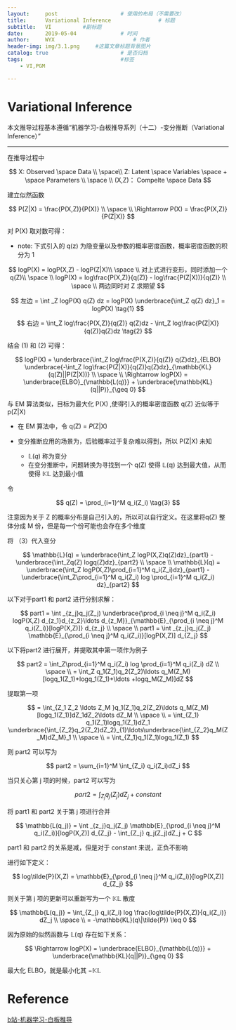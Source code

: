 ```yaml
---
layout:     post   				    # 使用的布局（不需要改）
title:      Variational Inference 				# 标题 
subtitle:   VI          #副标题
date:       2019-05-04 				# 时间
author:     WYX 						# 作者
header-img: img/3.1.png 	#这篇文章标题背景图片
catalog: true 						# 是否归档
tags:								#标签
    - VI,PGM

---
```




# Variational Inference

 本文推导过程基本遵循“机器学习-白板推导系列（十二）-变分推断（Variational Inference）”

---



在推导过程中



$$
X: Observed \space Data \\
\space\\
Z: Latent  \space Variables \space +  \space Parameters \\
\space \\
(X,Z)： Compelte \space Data
$$



建立似然函数



$$
P(Z|X) = \frac{P(X,Z)}{P(X)} \\
\space \\
\Rightarrow P(X) = \frac{P(X,Z)}{P(Z|X)}
$$



对 P(X) 取对数可得：

- note: 下式引入的 q(z) 为隐变量以及参数的概率密度函数，概率密度函数的积分为 1






$$
logP(X) = logP(X,Z) - logP(Z|X)\\
\space \\
对上式进行变形，同时添加一个 q(Z)\\
\space \\
logP(X) = log\frac{P(X,Z)}{q(Z)} -  log\frac{P(Z|X))}{q(Z)} \\
\space \\
两边同时对 Z 求期望
$$





$$
左边 = \int _Z logP(X) q(Z) dz = logP(X) \underbrace{\int_Z q(Z) dz}_1 = logP(X) \tag{1}
$$



$$
右边 = \int_Z log\frac{P(X,Z)}{q(Z)} q(Z)dz - \int_Z log\frac{P(Z|X)}{q(Z)}q(Z)dz \tag{2}
$$



结合 (1) 和 (2) 可得：



$$
logP(X) = \underbrace{\int_Z log\frac{P(X,Z)}{q(Z)} q(Z)dz}_{ELBO} \underbrace{-\int_Z log\frac{P(Z|X)}{q(Z)}q(Z)dz}_{\mathbb{KL}(q(Z)||P(Z|X))} \\
\space \\
\Rightarrow logP(X) = \underbrace{ELBO}_{\mathbb{L(q)}} + \underbrace{\mathbb{KL}(q||P)}_{\geq 0}
$$



与 EM 算法类似，目标为最大化 P(X) ,使得引入的概率密度函数 q(Z) 近似等于 p(Z\|X)

- 在 EM 算法中，令 q(Z) = $P$(Z\|X) 
- 变分推断应用的场景为，后验概率过于复杂难以得到，所以 P(Z\|X) 未知
  
  - $\mathbb{L}(q)$ 称为变分
  - 在变分推断中，问题转换为寻找到一个 q(Z) 使得 $\mathbb{L(q)}$ 达到最大值，从而使得 $\mathbb{KL}$ 达到最小值
  
  



令



$$
q(Z) = \prod_{i=1}^M q_i(Z_i) \tag{3}
$$



注意因为关于 Z 的概率分布是自己引入的，所以可以自行定义。在这里将q(Z) 整体分成 M 份，但是每一个份可能也会存在多个维度

将 （3）代入变分



$$
\mathbb{L}(q) = \underbrace{\int_Z logP(X,Z)q(Z)dz}_{part1} - \underbrace{\int_Zq(Z) logq(Z)dz}_{part2} \\
\space \\
\mathbb{L}(q) = \underbrace{\int_Z logP(X,Z)\prod_{i=1}^M q_i(Z_i)dz}_{part1} - \underbrace{\int_Z\prod_{i=1}^M q_i(Z_i) log \prod_{i=1}^M q_i(Z_i) dz}_{part2}
$$



以下对于part1 和 part2 进行分别求解：





$$
part1 = \int _{z_j}q_j(Z_j) \underbrace{\prod_{i \neq j}^M q_i(Z_i) logP(X,Z) d_{z_1}d_{z_2}\ldots d_{z_M}}_{\mathbb{E}_{\prod_{i \neq j}^M q_i(Z_i)}[logP(X,Z)]} d_{z_j} \\
\space \\
part1 = \int _{z_j}q_j(Z_j) \mathbb{E}_{\prod_{i \neq j}^M q_i(Z_i)}[logP(X,Z)] d_{Z_j}
$$





以下将part2 进行展开，并提取其中第一项作为例子






$$
part2 = \int_Z\prod_{i=1}^M q_i(Z_i) log \prod_{i=1}^M q_i(Z_i) dZ \\
\space \\
= \int_Z q_1(Z_1)q_2(Z_2)\ldots q_M(Z_M) [logq_1(Z_1)+logq_1(Z_1)+\ldots +logq_M(Z_M)]dZ
$$





提取第一项



$$
= \int_{Z_1 Z_2 \ldots Z_M }q_1(Z_1)q_2(Z_2)\ldots q_M(Z_M) [logq_1(Z_1)]dZ_1dZ_2\ldots dZ_M \\
\space \\
= \int_{Z_1} q_1(Z_1)logq_1(Z_1)dZ_1 \underbrace{\int_{Z_2}q_2(Z_2)dZ_2}_{1}\ldots\underbrace{\int_{Z_2}q_M(Z_M)dZ_M}_1 \\
\space \\
= \int_{Z_1}q_1(Z_1)logq_1(Z_1)
$$



则 part2 可以写为


$$
part2 = \sum_{i=1}^M \int_{Z_i} q_i(Z_i)dZ_i
$$


当只关心第 j 项的时候，part2 可以写为


$$
part2 = \int_{Z_j} q_j(Z_j)dZ_j + constant
$$


将 part1 和 part2 关于第 j 项进行合并


$$
\mathbb{L(q_j)} = \int _{z_j}q_j(Z_j) \mathbb{E}_{\prod_{i \neq j}^M q_i(Z_i)}[logP(X,Z)] d_{Z_j} - \int_{Z_j} q_j(Z_j)dZ_j + C
$$


part1 和 part2 的关系是减，但是对于 constant 来说，正负不影响





进行如下定义：




$$
log\tilde{P}(X,Z) = \mathbb{E}_{\prod_{i \neq j}^M q_i(Z_i)}[logP(X,Z)] d_{Z_j}
$$


则关于第 j 项的更新可以重新写为一个 $\mathbb{KL}$ 散度


$$
\mathbb{L(q_j)} = \int_{Z_j} q_i(Z_i) log \frac{log\tilde{P}(X,Z)}{q_i(Z_i)} dZ_j \\
\space \\
= -\mathbb{KL}(q\|\tilde{P}) \leq 0
$$


因为原始的似然函数与 $\mathbb{L(q)}$ 存在如下关系：




$$
\Rightarrow logP(X) = \underbrace{ELBO}_{\mathbb{L(q)}} + \underbrace{\mathbb{KL}(q||P)}_{\geq 0}
$$


最大化 ELBO，就是最小化其 $-\mathbb{KL}$




# Reference

[b站-机器学习-白板推导](<https://www.bilibili.com/video/av32047507/?p=2>)
